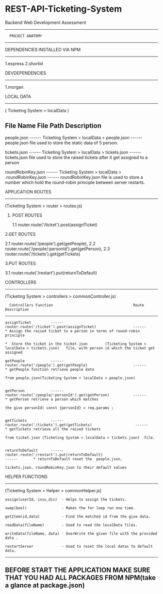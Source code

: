 # REST-API-Ticketing-System
Backend Web Development Assessment

------------------------------
      PROJECT ANATOMY   
------------------------------

DEPENDENCIES INSTALLED VIA NPM 
_____________________________

 1.express
 2.shortid
 
 DEVDEPENDENCIES
 ____________________________
 
 1.morgan
 
LOCAL DATA 
_____________________________

( Ticketing System > localData )


File Name                             File Path                                                                    Description   
-----------------------------------------------------------------------------------------------------------------------------------------------------------------------
 
people.json              ------       Ticketing System > localData > people.json                  ------  people.json file used to store the static data of 5 person.


tickets.json             ------       Ticketing System > localData > tickets.json                 ------  tickets.json file used to store the raised tickets 
                                                                                                          after it get assigned to a person     

roundRobinKey.json       ------       Ticketing System > localData > .roundRobinKey.json          ------  roundRobinKey.json file is used to
                                                                                                          store a number which hold the 
                                                                                                          round-robin principle between server restarts.



APPLICATION ROUTES
_____________________________

(Ticketing System > router > routes.js) 

1. POST ROUTES

   1.1 router.route('/ticket').post(assignTicket)
   
2.GET ROUTES

  2.1 router.route('/people').get(getPeople),
  2.2 router.route('/people/:personId').get(getPerson),
  2.3 router.route('/tickets').get(getTickets)

3.PUT ROUTES

  3.1 router.route('/restart').put(returnToDefault)

CONTROLLERS
______________________________

(Ticketing System > controllers > commonController.js)
      
      Controllers Function                                     Route                                                                       Description 
-------------------------------------------------------------------------------------------------------------------------------------------------------------------------
    assignTicket         ------                 router.route('/ticket').post(assignTicket)                 ------         * Assign the raised ticket to a person in terms of round-robin principle 
                                                                                                                          *  Store the ticket in the ticket.json        (Ticketing System > localData > tickets.json)   file, with person id which the ticket get  assigned
                                                                                                            
    getPeople            ------                  router.route('/people').get(getPeople)                     ------         * getPeople function retrieve people data 
                                                                                                                           from people.json(Ticketing System > localData > people.json)
             
             
    getPerson            ------                   router.route('/people/:personId').get(getPerson)           ------        * getPerson retrieve a person which matches 
                                                                                                                            the give personId( const {personId} = req.params ;
          
          
    getTickets           ------                  router.route('/tickets').get(getTickets)                    ------        * getTickets retrieve all the raised tickets 
                                                                                                                             from ticket.json (Ticketing System > localData > tickets.json)  file.
    
    
    returnToDefault      ------   router.route('/restart').put(returnToDefault)                               ------       * returnToDefault reset the  people.json, 
                                                                                                                            tickets.json, roundRobinKey.json to their default values 
HELPER FUNCTIONS 
______________________________

 (Ticketing System > Helper > commonHelper.js)
 
    assign(userId, issu_dis)  - Helps to assign the tickets.
    
    swap(bool)                - Makes the for loop run one time.
    
    getItem(id,data)          - Find the matched id from the give data.
    
    readData(fileName)        - Used to read the localData files.
    
    writeData(fileName, data) - OverWrite the given file with the provided data . 
    
    restartServer             - Used to reset the local datas to default data.



--------------------------------------------------------------------------------------------------------------------- 
BEFORE START THE APPLICATION MAKE SURE THAT YOU HAD ALL PACKAGES FROM NPM(take a glance at package.json)
---------------------------------------------------------------------------------------------------------------------
